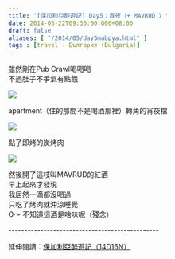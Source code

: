 ```yaml
---
title: '[保加利亞醉遊記] Day5：宵夜（+ MAVRUD ）'
date: 2014-05-22T09:30:00.000+08:00
draft: false
aliases: [ "/2014/05/day5mabpya.html" ]
tags : [travel - България (Bulgaria)]
---
```


雖然剛在Pub Crawl喝喝喝  
不過肚子不爭氣有點餓  

![](/images/bulgaria5g1.jpg)

apartment（住的那間不是喝酒那裡）轉角的宵夜檔  

![](/images/bulgaria5g2.jpg)

點了即烤的炭烤肉  

![](/images/bulgaria5g3.jpg)

然後開了這枝叫MAVRUD的紅酒  
早上起來才發現  
我居然一滴都沒喝過  
只吃了烤肉就沖涼睡覺  
O～ 不知道這酒是啥味呢（殘念）  
  
\-----------------------------------------------  
  
延伸閱讀：[保加利亞醉遊記（14D16N）](https://hidie.net/bulgaria14d16n/)
